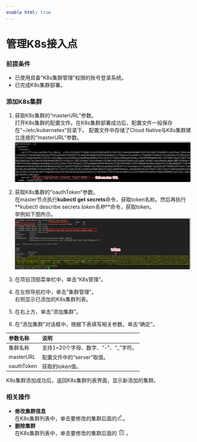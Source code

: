 ```yaml
---
enable html: true
---
```

# 管理K8s接入点

### 前提条件
* 已使用具备“K8s集群管理”权限的账号登录系统。
* 已完成K8s集群部署。

### 添加K8s集群
1. 获取K8s集群的“masterURL”参数。     
     打开K8s集群的配置文件。在K8s集群部署成功后，配置文件一般保存在“~/etc/kubernetes”目录下。 配置文件中存储了Cloud Native与K8s集群建立连接的“masterURL”参数。     
    <img src="fig/k8s集群.png" style="zoom:50%">
   
2. 获取K8s集群的“oauthToken”参数。        
     在master节点执行**kubectl get secrets**命令，获取token名称。然后再执行**kubectl describe secrets _token名称_**命令，获取token。        
     举例如下图所示。       
     <img src="fig/k8s_token.png" style="zoom:50%">
     
3. 在项目顶部菜单栏中，单击“K8s管理”。
4. 在左侧导航栏中，单击“集群管理”。          
     右侧显示已添加的K8s集群列表。
     
5. 在右上方，单击“添加集群”。
6. 在“添加集群”对话框中，根据下表填写相关参数，单击“确定”。     
         
|参数名称|说明|
|:--------- |:-------- |
|集群名称|支持1~20个字母、数字、“-”、“_”字符。|
|masterURL|配置文件中的“server”取值。|
|oauthToken|获取的token值。|

K8s集群添加成功后，返回K8s集群列表界面，显示新添加的集群。
### 相关操作
* **修改集群信息**        
    在K8s集群列表中，单击要修改的集群后面的![](fig/modify01.png)。
* **删除集群**              
    在K8s集群列表中，单击要修改的集群后面的![](fig/delete01.png)。
